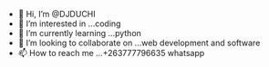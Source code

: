 - 👋 Hi, I’m @DJDUCHI
- 👀 I’m interested in ...coding
- 🌱 I’m currently learning ...python
- 💞️ I’m looking to collaborate on ...web development and software
- 📫 How to reach me ...+263777796635 whatsapp

<!---
DJDUCHI/DJDUCHI is a ✨ special ✨ repository because its `README.md` (this file) appears on your GitHub profile.
You can click the Preview link to take a look at your changes.
--->
